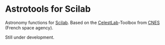 # Astrotools for Scilab
Astronomy functions for [Scilab](http://www.scilab.org/). Based on the [CelestLab](https://atoms.scilab.org/toolboxes/celestlab/)-Toolbox from [CNES](https://cnes.fr/en) (French space agency).

Still under development.